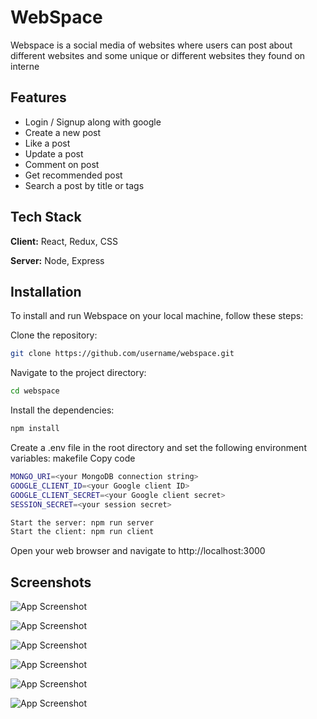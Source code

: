 
# WebSpace

Webspace is a social media of websites where users can post about different websites and some unique or different websites they found on interne


## Features
- Login / Signup along with google
- Create a new post
- Like a post
- Update a post
- Comment on post
- Get recommended post
- Search a post by title or tags

## Tech Stack

**Client:** React, Redux, CSS

**Server:** Node, Express


## Installation

To install and run Webspace on your local machine, follow these steps:


Clone the repository:
```bash 
git clone https://github.com/username/webspace.git
```

Navigate to the project directory: 
```bash
cd webspace
```

Install the dependencies: 
```bash
npm install
```
Create a .env file in the root directory and set the following environment variables:
makefile
Copy code
```bash
MONGO_URI=<your MongoDB connection string>
GOOGLE_CLIENT_ID=<your Google client ID>
GOOGLE_CLIENT_SECRET=<your Google client secret>
SESSION_SECRET=<your session secret>
```
```bash
Start the server: npm run server
Start the client: npm run client
```
Open your web browser and navigate to http://localhost:3000

    
## Screenshots



![App Screenshot](https://i.ibb.co/X4RF8XB/webspace-onrender-com-posts.png)

![App Screenshot](https://i.ibb.co/G2s9nSd/webspace-onrender-com-posts-5.png)

![App Screenshot](https://i.ibb.co/3BkQyH8/webspace-onrender-com-posts-3.png)

![App Screenshot](https://i.ibb.co/CKv0Qdf/webspace-onrender-com-posts-4.png)


![App Screenshot](https://i.ibb.co/25LcMh8/webspace-onrender-com-posts-2.png)

![App Screenshot](https://i.ibb.co/vxZvYWg/webspace-onrender-com-posts-1.png)


